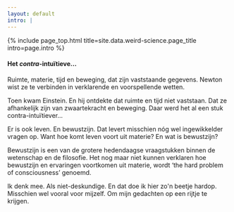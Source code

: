 ```yaml
---
layout: default
intro: |
---
```


{% include page_top.html 
   title=site.data.weird-science.page_title 
   intro=page.intro 
%}

<div class="custom-section">

<h4>Het <em>contra</em>-intuïtieve...</h4>
 
<p>Ruimte, materie, tijd en beweging, dat zijn vaststaande gegevens. Newton wist ze te verbinden in verklarende en voorspellende wetten.</p>
<p>Toen kwam Einstein. En hij ontdekte dat ruimte en tijd niet vaststaan. Dat ze afhankelijk zijn van zwaartekracht en beweging. Daar werd het al een stuk contra-intuïtiever...</p>
<p>Er is ook leven. En bewustzijn. Dat levert misschien nóg wel ingewikkelder vragen op. Want hoe komt leven voort uit materie? En wat is bewustzijn?</p>
<p>Bewustzijn is een van de grotere hedendaagse vraagstukken binnen de wetenschap en de filosofie. Het nog maar niet kunnen verklaren hoe bewustzijn en ervaringen voortkomen uit materie, wordt ‘the hard problem of consciousness’ genoemd.</p>
<p>Ik denk mee. Als niet-deskundige. En dat doe ik hier zo'n beetje hardop. Misschien wel vooral voor mijzelf. Om mijn gedachten op een rijtje te krijgen.</p>
 <!--Er is tijd die verstrijkt, er is beweging, energie, en oorzaak en gevolg. Tot zover snappen we het redelijk.
 <p><em>Wie?</em> Wij. <em>Wat?</em> Gebeurtenissen. <em>Waar?</em> Het universum...</p> 
 -->
  
</div>

